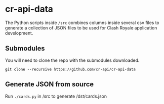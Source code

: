 # cr-api-data

The Python scripts inside `/src` combines columns inside several csv files to generate a collection of JSON files to be used for Clash Royale application development.

## Submodules

You will need to clone the repo with the submodules downloaded.

```git clone --recursive https://github.com/cr-api/cr-api-data```

## Generate JSON from source

Run `./cards.py` in /src to generate /dst/cards.json
